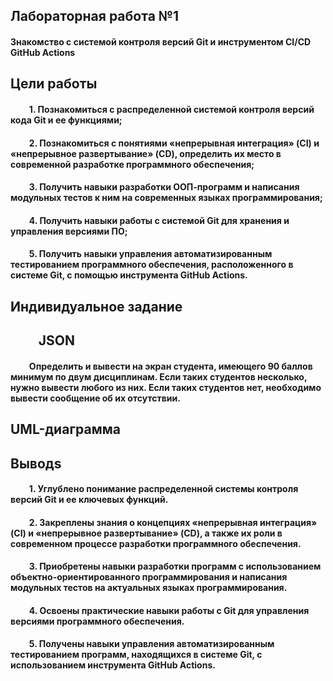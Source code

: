 ## Лабораторная работа №1
#### Знакомство с системой контроля версий Git и инструментом CI/CD GitHub Actions

## Цели работы
#### &nbsp;&nbsp;&nbsp;&nbsp;&nbsp;&nbsp;&nbsp;&nbsp; 1. Познакомиться c распределенной системой контроля версий кода Git и ее функциями;
#### &nbsp;&nbsp;&nbsp;&nbsp;&nbsp;&nbsp;&nbsp;&nbsp; 2. Познакомиться с понятиями «непрерывная интеграция» (CI) и «непрерывное развертывание» (CD), определить их место в современной разработке программного обеспечения;
#### &nbsp;&nbsp;&nbsp;&nbsp;&nbsp;&nbsp;&nbsp;&nbsp; 3. Получить навыки разработки ООП-программ и написания модульных тестов к ним на современных языках программирования;
#### &nbsp;&nbsp;&nbsp;&nbsp;&nbsp;&nbsp;&nbsp;&nbsp; 4. Получить навыки работы с системой Git для хранения и управления версиями ПО;
#### &nbsp;&nbsp;&nbsp;&nbsp;&nbsp;&nbsp;&nbsp;&nbsp; 5. Получить навыки управления автоматизированным тестированием программного обеспечения, расположенного в системе Git, с помощью инструмента GitHub Actions.

## Индивидуальное задание
## &nbsp;&nbsp;&nbsp;&nbsp;&nbsp;&nbsp;&nbsp;&nbsp; JSON
#### &nbsp;&nbsp;&nbsp;&nbsp;&nbsp;&nbsp;&nbsp;&nbsp; Определить и вывести на экран студента, имеющего 90 баллов минимум по двум дисциплинам. Если таких студентов несколько, нужно вывести любого из них. Если таких студентов нет, необходимо вывести сообщение об их отсутствии.


## UML-диаграмма


## Выводs
#### &nbsp;&nbsp;&nbsp;&nbsp;&nbsp;&nbsp;&nbsp;&nbsp; 1. Углублено понимание распределенной системы контроля версий Git и ее ключевых функций.  
#### &nbsp;&nbsp;&nbsp;&nbsp;&nbsp;&nbsp;&nbsp;&nbsp; 2. Закреплены знания о концепциях «непрерывная интеграция» (CI) и «непрерывное развертывание» (CD), а также их роли в современном процессе разработки программного обеспечения.  
#### &nbsp;&nbsp;&nbsp;&nbsp;&nbsp;&nbsp;&nbsp;&nbsp; 3. Приобретены навыки разработки программ с использованием объектно-ориентированного программирования и написания модульных тестов на актуальных языках программирования.  
#### &nbsp;&nbsp;&nbsp;&nbsp;&nbsp;&nbsp;&nbsp;&nbsp; 4. Освоены практические навыки работы с Git для управления версиями программного обеспечения.  
#### &nbsp;&nbsp;&nbsp;&nbsp;&nbsp;&nbsp;&nbsp;&nbsp; 5. Получены навыки управления автоматизированным тестированием программ, находящихся в системе Git, с использованием инструмента GitHub Actions.  
